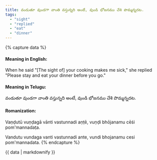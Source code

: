 ```yaml
---
title: వండుతూ వుండగా వాంతి వస్తున్నది అంటే, వుండి భోజనము చేశి పొమ్మన్నదట.
tags:
  - "sight"
  - "replied"
  - "eat"
  - "dinner"
---
```


{% capture data %}
#### Meaning in English:
When he said "[The sight of] your cooking makes me sick," she replied "Please stay and eat your dinner before you go."

#### Meaning in Telugu:
వండుతూ వుండగా వాంతి వస్తున్నది అంటే, వుండి భోజనము చేశి పొమ్మన్నదట.

#### Romanization:
Vaṇḍutū vuṇḍagā vānti vastunnadi aṇṭē, vuṇḍi bhōjanamu cēśi pom'mannadaṭa.

Vandutu vundaga vanti vastunnadi ante, vundi bhojanamu cesi pom'mannadata.
{% endcapture %}

{{ data | markdownify }}

